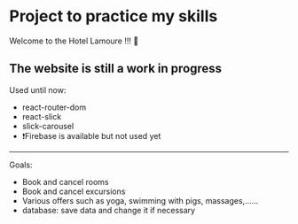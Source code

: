 # Project to practice my skills

Welcome to the Hotel Lamoure !!! 🏨

The website is still a work in progress
-----------------------------------------------------------------------


Used until now:

  - react-router-dom
  - react-slick
  - slick-carousel
  - ❗️Firebase is available but not used yet
-----------------------------------------------------------------------

Goals:
  - Book and cancel rooms
  - Book and cancel excursions
  - Various offers such as yoga, swimming with pigs, massages,......
  - database: save data and change it if necessary

